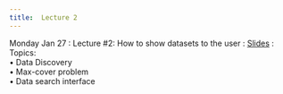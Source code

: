 ```yaml
---
title:  Lecture 2
---
```


Monday Jan 27
: Lecture #2: How to show datasets to the user
  : [Slides](https://docs.google.com/presentation/d/16ipM85nnE-aSDZTP2CsJGiB3a4lgyHI-/edit?usp=sharing&ouid=107445138954532774881&rtpof=true&sd=true)
: Topics: <br> &#x2022; Data Discovery <br> &#x2022; Max-cover problem <br> &#x2022; Data search interface

